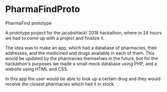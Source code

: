 # PharmaFindProto
PharmaFind prototype

A prototype project for the jacobsHack! 2018 hackathon, where in 24 hours we had to come up with a project and finalize it.

The idea was to make an app, which had a database of pharmacies, their addresses, and the medicined and drugs available in each of them.
This would be updated by the pharmacies themselves in the future, but for the hackathon's purposes we made a small mock database using PHP, and a website using HTML and CSS. 

In this app the user would be able to look up a certain drug and they would receive the closest pharmacies which had it in stock.

